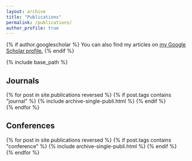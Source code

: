 ```yaml
---
layout: archive
title: "Publications"
permalink: /publications/
author_profile: true
---
```


{% if author.googlescholar %}
  You can also find my articles on <u><a href="{{author.googlescholar}}">my Google Scholar profile</a>.</u>
{% endif %}

{% include base_path %}

## Journals
{% for post in site.publications reversed %}
  {% if post.tags contains "journal" %}
      {% include archive-single-publi.html %}
  {% endif %}  
{% endfor %}

## Conferences
{% for post in site.publications reversed %}
  {% if post.tags contains "conference" %}
      {% include archive-single-publi.html %}
  {% endif %}  
{% endfor %}
